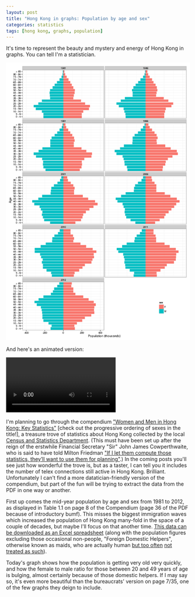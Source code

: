 ```yaml
---
layout: post
title: "Hong Kong in graphs: Population by age and sex"
categories: statistics
tags: [hong kong, graphs, population]
---
```

It's time to represent the beauty and mystery and energy of Hong Kong in graphs. You can tell I'm a statistician.

![center](/../figs/2013-10-02-hk-population-age-sex/unnamed-chunk-1-1.png) 

And here's an animated version:

<video   controls="controls" loop="loop"><source src="/../figs/2013-10-02-hk-population-age-sex/unnamed-chunk-2-.webm" />video of chunk unnamed-chunk-2</video>

I'm planning to go through the compendium ["Women and Men in Hong Kong: Key Statistics"](http://www.censtatd.gov.hk/hkstat/sub/sp180.jsp?productCode=B1130303) [check out the progressive ordering of sexes in the title!], a treasure trove of statistics about Hong Kong collected by the local <a href="http://www.censtatd.gov.hk/">Census and Statistics Department</a>. (This must have been set up after the reign of the erstwhile Financial Secretary "Sir" John James Cowperthwaite, who is said to have told Milton Friedman <a href="http://www.hoover.org/publications/hoover-digest/article/7696">"If I let them compute those statistics, they’ll want to use them for planning"</a>.) In the coming posts you'll see just how wonderful the trove is, but as a taster, I can tell you it includes the number of telex connections still active in Hong Kong. Brilliant. Unfortunately I can't find a more datatician-friendly version of the compendium, but part of the fun will be trying to extract the data from the PDF in one way or another.

First up comes the mid-year population by age and sex from 1981 to 2012, as displayed in Table 1.1 on page 8 of the Compendium (page 36 of the PDF because of introductory bumf). This misses the biggest immigration waves which increased the population of Hong Kong many-fold in the space of a couple of decades, but maybe I'll focus on that another time. <a href="http://www.censtatd.gov.hk/FileManager/EN/Content_1149/T01_01_01A.xls">This data can be downloaded as an Excel spreadsheet</a> (along with the population figures excluding those occasional non-people, "Foreign Domestic Helpers", otherwise known as maids, who are actually human <a href="http://www.scmp.com/news/hong-kong/article/1199312/hong-kongs-top-court-rejects-domestic-helpers-appeal-permanent?page=all">but too often</a> <a href="http://www.scmp.com/news/hong-kong/article/1312332/hong-kong-couple-jailed-torturing-indonesian-domestic-helper">not treated as such</a>).

Today's graph shows how the population is getting very old very quickly, and how the female to male ratio for those between 20 and 49 years of age is bulging, almost certainly because of those domestic helpers. If I may say so, it's even more beautiful than the bureaucrats' version on page 7/35, one of the few graphs they deign to include.

